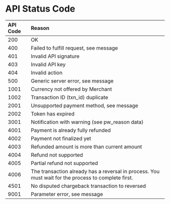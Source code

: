 # API Status Code

| API Code | Reason |
| :--- | :--- |
| 200 | OK |
| 400 | Failed to fulfill request, see message |
| 401 | Invalid API signature |
| 403 | Invalid API key |
| 404 | Invalid action |
| 500 | Generic server error, see message |
| 1001 | Currency not offered by Merchant |
| 1002 | Transaction ID \(txn\_id\) duplicate |
| 2001 | Unsupported payment method, see message |
| 2002 | Token has expired |
| 3001 | Notification with warning \(see pw\_reason data\) |
| 4001 | Payment is already fully refunded |
| 4002 | Payment not finalized yet |
| 4003 | Refunded amount is more than current amount |
| 4004 | Refund not supported |
| 4005 | Partial refund not supported |
| 4006 | The transaction already has a reversal in process. You must wait for the process to complete first. |
| 4501 | No disputed chargeback transaction to reversed |
| 9001 | Parameter error, see message |

